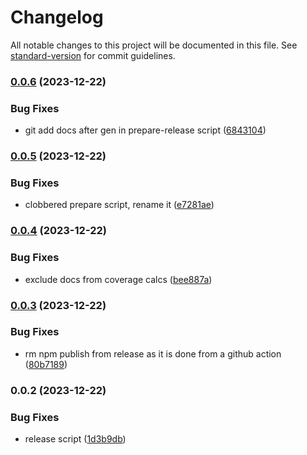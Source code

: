 # Changelog

All notable changes to this project will be documented in this file. See [standard-version](https://github.com/conventional-changelog/standard-version) for commit guidelines.

### [0.0.6](https://github.com/f3rno64/to-numbers/compare/v0.0.5...v0.0.6) (2023-12-22)


### Bug Fixes

* git add docs after gen in prepare-release script ([6843104](https://github.com/f3rno64/to-numbers/commit/6843104ccb417e324836422a40ea188ed0b337bc))

### [0.0.5](https://github.com/f3rno64/to-numbers/compare/v0.0.4...v0.0.5) (2023-12-22)


### Bug Fixes

* clobbered prepare script, rename it ([e7281ae](https://github.com/f3rno64/to-numbers/commit/e7281ae9f8dfbaac76fd0a3aa54b9de5db90ca91))

### [0.0.4](https://github.com/f3rno64/to-numbers/compare/v0.0.3...v0.0.4) (2023-12-22)


### Bug Fixes

* exclude docs from coverage calcs ([bee887a](https://github.com/f3rno64/to-numbers/commit/bee887aa7dfbd3c95063f2dca6cf87aae7f0f650))

### [0.0.3](https://github.com/f3rno64/to-numbers/compare/v0.0.2...v0.0.3) (2023-12-22)


### Bug Fixes

* rm npm publish from release as it is done from a github action ([80b7189](https://github.com/f3rno64/to-numbers/commit/80b71899cfe2da9d08beaba24cb4b6140188fd4d))

### 0.0.2 (2023-12-22)


### Bug Fixes

* release script ([1d3b9db](https://github.com/f3rno64/to-numbers/commit/1d3b9dbf6fa82628c6cc225dfd1e7d8a634b67e5))
